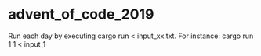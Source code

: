 # advent_of_code_2019

Run each day by executing cargo run <day> <part> < input_xx.txt. For instance:
cargo run 1 1 < input_1
